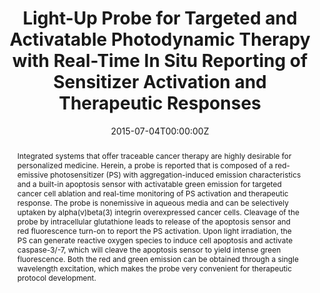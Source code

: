 ---
title: 'Light-Up Probe for Targeted and Activatable Photodynamic Therapy with Real-Time In Situ Reporting of Sensitizer Activation and Therapeutic Responses'

# Authors
# If you created a profile for a user (e.g. the default `admin` user), write the username (folder name) here
# and it will be replaced with their full name and linked to their profile.
authors:
  - Youyong Yuan
  - Chong-Jing Zhang
  - Ryan T. K. Kwok,
  - Shidang Xu
  - Ruoyu Zhang
  - Jien Wu
  - Ben Zhong Tang*
  - Bin Liu*

# # Author notes (optional)
# author_notes:
#   - ''
#   - ''
#   - ''
#   - ''
#   - ''
#   - ''
#   - 'Corresponding author'
#   - 'Corresponding author'

date: '2015-07-04T00:00:00Z'
doi: '10.1002/adfm.201502728'

# Schedule page publish date (NOT publication's date).
publishDate: '2015-11-09T00:00:00Z'

# Publication type.
# Accepts a single type but formatted as a YAML list (for Hugo requirements).
# Enter a publication type from the CSL standard.
publication_types: ['article-journal']

# Publication name and optional abbreviated publication name.
publication: In *Advanced Functional Materials*
publication_short: In *Adv.Fun.Mat.*

abstract: Integrated systems that offer traceable cancer therapy are highly desirable for personalized medicine. Herein, a probe is reported that is composed of a red-emissive photosensitizer (PS) with aggregation-induced emission characteristics and a built-in apoptosis sensor with activatable green emission for targeted cancer cell ablation and real-time monitoring of PS activation and therapeutic response. The probe is nonemissive in aqueous media and can be selectively uptaken by alpha(v)beta(3) integrin overexpressed cancer cells. Cleavage of the probe by intracellular glutathione leads to release of the apoptosis sensor and red fluorescence turn-on to report the PS activation. Upon light irradiation, the PS can generate reactive oxygen species to induce cell apoptosis and activate caspase-3/-7, which will cleave the apoptosis sensor to yield intense green fluorescence. Both the red and green emission can be obtained through a single wavelength excitation, which makes the probe very convenient for therapeutic protocol development.

# Summary. An optional shortened abstract.
summary: Integrated systems that offer traceable cancer therapy are highly desirable for personalized medicine. Herein, a probe is reported that is composed of a red-emissive photosensitizer (PS) with aggregation-induced emission characteristics and a built-in apoptosis sensor with activatable green emission for targeted cancer cell ablation and real-time monitoring of PS activation and therapeutic response. The probe is nonemissive in aqueous media and can be selectively uptaken by alpha(v)beta(3) integrin overexpressed cancer cells. Cleavage of the probe by intracellular glutathione leads to release of the apoptosis sensor and red fluorescence turn-on to report the PS activation. Upon light irradiation, the PS can generate reactive oxygen species to induce cell apoptosis and activate caspase-3/-7, which will cleave the apoptosis sensor to yield intense green fluorescence. Both the red and green emission can be obtained through a single wavelength excitation, which makes the probe very convenient for therapeutic protocol development.
tags: []

# Display this page in the Featured widget?
featured: true

# Custom links (uncomment lines below)
# links:
# - name: Custom Link
#   url: http://example.org

url_pdf: 'https://onlinelibrary.wiley.com/doi/10.1002/adfm.201502728'
url_code: ''
url_dataset: ''
url_poster: ''
url_project: ''
url_slides: ''
url_source: ''
url_video: ''

# Featured image
# To use, add an image named `featured.jpg/png` to your page's folder.
# image:
#   caption: 'Image credit: [**Unsplash**](https://unsplash.com/photos/pLCdAaMFLTE)'
#   focal_point: ''
#   preview_only: false
---